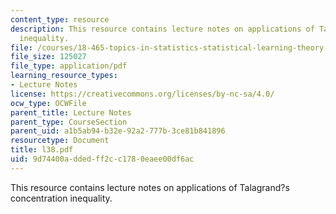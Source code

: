 ```yaml
---
content_type: resource
description: This resource contains lecture notes on applications of Talagrand?s concentration
  inequality.
file: /courses/18-465-topics-in-statistics-statistical-learning-theory-spring-2007/9d74400addedff2cc1780eaee00df6ac_l38.pdf
file_size: 125027
file_type: application/pdf
learning_resource_types:
- Lecture Notes
license: https://creativecommons.org/licenses/by-nc-sa/4.0/
ocw_type: OCWFile
parent_title: Lecture Notes
parent_type: CourseSection
parent_uid: a1b5ab94-b32e-92a2-777b-3ce81b841896
resourcetype: Document
title: l38.pdf
uid: 9d74400a-dded-ff2c-c178-0eaee00df6ac
---
```

This resource contains lecture notes on applications of Talagrand?s concentration inequality.